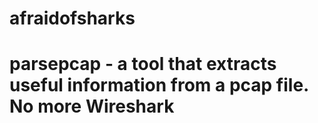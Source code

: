 # afraidofsharks
# parsepcap - a tool that extracts useful information from a pcap file. No more Wireshark
